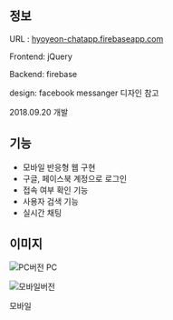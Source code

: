 ## 정보
URL : [hyoyeon-chatapp.firebaseapp.com](https://hyoyeon-chatapp.firebaseapp.com/)

Frontend: jQuery

Backend: firebase

design: facebook messanger 디자인 참고

2018.09.20 개발

## 기능
* 모바일 반응형 웹 구현
* 구글, 페이스북 계정으로 로그인
* 접속 여부 확인 기능
* 사용자 검색 기능
* 실시간 채팅

## 이미지
![PC버전](https://github.com/yoonhyoyeon/hyoyeon-chatapp/assets/30565205/b94d045d-b69e-4e00-b954-da905aa93683)
PC

![모바일버전](https://github.com/yoonhyoyeon/hyoyeon-chatapp/assets/30565205/5b6dc75a-0bf1-4ff1-a649-185d24c765a7)

모바일
